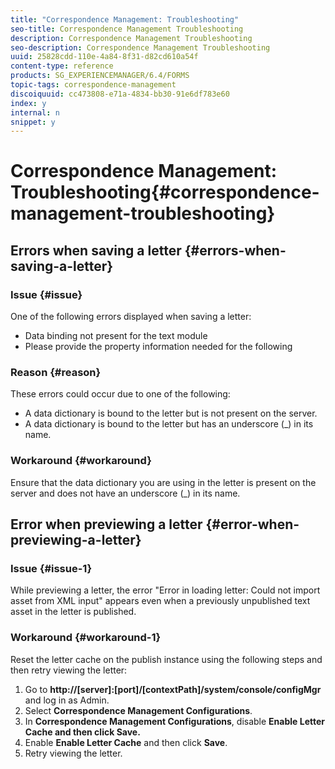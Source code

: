 ```yaml
---
title: "Correspondence Management: Troubleshooting"
seo-title: Correspondence Management Troubleshooting
description: Correspondence Management Troubleshooting
seo-description: Correspondence Management Troubleshooting
uuid: 25828cdd-110e-4a84-8f31-d82cd610a54f
content-type: reference
products: SG_EXPERIENCEMANAGER/6.4/FORMS
topic-tags: correspondence-management
discoiquuid: cc473808-e71a-4834-bb30-91e6df783e60
index: y
internal: n
snippet: y
---
```


# Correspondence Management: Troubleshooting{#correspondence-management-troubleshooting}

## Errors when saving a letter {#errors-when-saving-a-letter}

### Issue {#issue}

One of the following errors displayed when saving a letter:

* Data binding not present for the text module
* Please provide the property information needed for the following

### Reason {#reason}

These errors could occur due to one of the following:

* A data dictionary is bound to the letter but is not present on the server. 
* A data dictionary is bound to the letter but has an underscore (_) in its name.

### Workaround {#workaround}

Ensure that the data dictionary you are using in the letter is present on the server and does not have an underscore (_) in its name.

## Error when previewing a letter {#error-when-previewing-a-letter}

### Issue {#issue-1}

While previewing a letter, the error "Error in loading letter: Could not import asset from XML input" appears even when a previously unpublished text asset in the letter is published.

### Workaround {#workaround-1}

Reset the letter cache on the publish instance using the following steps and then retry viewing the letter:

1. Go to **http://[server]:[port]/[contextPath]/system/console/configMgr** and log in as Admin.
1. Select **Correspondence Management Configurations**.
1. In **Correspondence Management Configurations**, disable **Enable Letter Cache **and then click** Save.**
1. Enable **Enable Letter Cache** and then click **Save**.
1. Retry viewing the letter.

